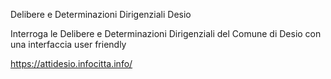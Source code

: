 Delibere e Determinazioni Dirigenziali Desio

Interroga le Delibere e Determinazioni Dirigenziali del Comune di Desio con una interfaccia user friendly

https://attidesio.infocitta.info/
